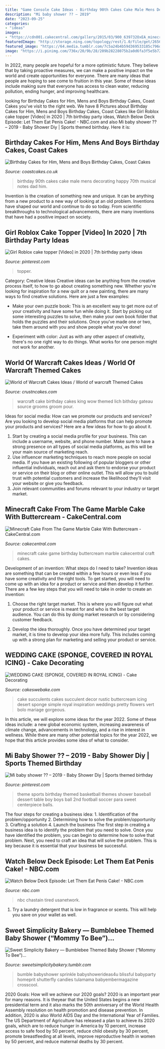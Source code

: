 ```yaml
---
title: "Game Console Cake Ideas - Birthday 90th Cakes Cake Male Mens Decorating Happy 70th Musical Notes Dad Him"
description: "Mi baby shower ?? – 2019"
date: "2023-09-25"
categories:
- "ideas"
images:
- "https://cdn001.cakecentral.com/gallery/2015/03/900_639732OxEA_minecraft-cake-from-the-game-marble-cake-with-buttercream.jpg"
featuredImage: "http://storage.ning.com/topology/rest/1.0/file/get/2656229703?profile=original"
featured_image: "https://64.media.tumblr.com/7c5a24b4b59d369533185c796dee7efc/tumblr_ne45q0T7cs1ty8ibio5_1280.jpg"
image: "https://i.pinimg.com/736x/20/9b/28/209b28228075b2a0d6fa3f5e5b723c14.jpg"
---
```



In 2022, many people are hopeful for a more optimistic future. They believe that by taking proactive measures, we can make a positive impact on the world and create opportunities for everyone. There are many ideas that people are hoping to see come to fruition in this year. Some of these ideas include making sure that everyone has access to clean water, reducing pollution, ending hunger, and improving healthcare.

	

		
looking for Birthday Cakes for Him, Mens and Boys Birthday Cakes, Coast Cakes you've visit to the right web. We have 8 Pictures about Birthday Cakes for Him, Mens and Boys Birthday Cakes, Coast Cakes like Girl Roblox cake topper [Video] in 2020 | 7th birthday party ideas, Watch Below Deck Episode: Let Them Eat Penis Cake! - NBC.com and also Mi baby shower ?? – 2019 - Baby Shower Diy | Sports themed birthday. Here it is:
		
    
## Birthday Cakes For Him, Mens And Boys Birthday Cakes, Coast Cakes

<img loading=lazy src="https://coastcakes.co.uk/wp-content/uploads/2013/11/Picture-35774s.jpg" onerror="this.onerror=null;this.src='https://tse3.mm.bing.net/th?id=OIP.08GDLbaN217wDJU2zSEuxAHaKl&amp;pid=15.1';" alt="Birthday Cakes for Him, Mens and Boys Birthday Cakes, Coast Cakes">

_Source: coastcakes.co.uk_

>birthday 90th cakes cake male mens decorating happy 70th musical notes dad him. 

	

Invention is the creation of something new and unique. It can be anything from a new product to a new way of looking at an old problem. Inventions have shaped our world and continue to do so today. From scientific breakthroughs to technological advancements, there are many inventions that have had a positive impact on society.

    
## Girl Roblox Cake Topper [Video] In 2020 | 7th Birthday Party Ideas

<img loading=lazy src="https://i.pinimg.com/736x/66/aa/bc/66aabc3b3ad88ecd7cb4426256d3efa4.jpg" onerror="this.onerror=null;this.src='https://tse1.mm.bing.net/th?id=OIP.rCMSC68c2UNH3dylqpodOwHaNK&amp;pid=15.1';" alt="Girl Roblox cake topper [Video] in 2020 | 7th birthday party ideas">

_Source: pinterest.com_

>topper. 

	

Category: Creative Ideas
Creative ideas can be anything from the creative process itself, to how to go about creating something new. Whether you're looking for inspiration for a new quilt or a new painting, there are many ways to find creative solutions. Here are just a few examples: 
- Make your own puzzle book: This is an excellent way to get more out of your creativity and have some fun while doing it. Start by picking out some interesting puzzles to solve, then make your own book folder that holds the puzzles and their solutions. Once you've made one or two, take them around with you and show people what you've done! 

- Experiment with color: Just as with any other aspect of creativity, there's no one right way to do things. What works for one person might not work for another.

    
## World Of Warcraft Cakes Ideas / World Of Warcraft Themed Cakes

<img loading=lazy src="http://www.crustncakes.com/blog/wp-content/uploads/2015/09/d4047316227a7fb46cabef63f7fdc749.jpg" onerror="this.onerror=null;this.src='https://tse4.mm.bing.net/th?id=OIP.p9Rf7GjihbskAr3XmC0fvAHaJ5&amp;pid=15.1';" alt="World of Warcraft Cakes Ideas / World of warcraft Themed Cakes">

_Source: crustncakes.com_

>warcraft cake birthday cakes king wow themed lich bithday gateau source grooms groom pour. 

	

Ideas for social media: How can we promote our products and services?
Are you looking to develop social media platforms that can help promote your products and services? Here are a few ideas for how to go about it. 
1. Start by creating a social media profile for your business. This can include a username, website, and phone number. Make sure to have a strong presence on all types of social media platforms, as this will be your main source of marketing reach. 
2. Use influencer marketing techniques to reach more people on social media. If you have an existing following of popular bloggers or other influential individuals, reach out and ask them to endorse your product or service on their blog or other online outlet. This will allow you to build trust with potential customers and increase the likelihood they’ll visit your website or give you feedback. 
3. Join relevant communities and forums relevant to your industry or target market.

    
## Minecraft Cake From The Game Marble Cake With Buttercream - CakeCentral.com

<img loading=lazy src="https://cdn001.cakecentral.com/gallery/2015/03/900_639732OxEA_minecraft-cake-from-the-game-marble-cake-with-buttercream.jpg" onerror="this.onerror=null;this.src='https://tse3.mm.bing.net/th?id=OIP.3zBCL7UISGu9wJzMxJqCswHaJ4&amp;pid=15.1';" alt="Minecraft Cake From The Game Marble Cake With Buttercream - CakeCentral.com">

_Source: cakecentral.com_

>minecraft cake game birthday buttercream marble cakecentral craft cakes. 

	

Development of an invention: What steps do I need to take?
Invention ideas are something that can be created within a few hours or even less if you have some creativity and the right tools. To get started, you will need to come up with an idea for a product or service and then develop it further. There are a few key steps that you will need to take in order to create an invention:
1. Choose the right target market. This is where you will figure out what your product or service is meant for and who is the best target audience. You can do this by doing market research or by considering customer feedback.

2. Develop the idea thoroughly. Once you have determined your target market, it is time to develop your idea more fully. This includes coming up with a strong plan for marketing and selling your product or service.

    
## WEDDING CAKE (SPONGE, COVERED IN ROYAL ICING) - Cake Decorating

<img loading=lazy src="http://storage.ning.com/topology/rest/1.0/file/get/2656229703?profile=original" onerror="this.onerror=null;this.src='https://tse3.mm.bing.net/th?id=OIP.GhmwzWsQeGuj9Jddb_jK9wHaLH&amp;pid=15.1';" alt="WEDDING CAKE (SPONGE, COVERED IN ROYAL ICING) - Cake Decorating">

_Source: cakeswebake.com_

>cake succulents cakes succulent decor rustic buttercream icing desert sponge simple royal inspiration weddings pretty flowers vert bolo mariage gorgeous. 

	

In this article, we will explore some ideas for the year 2022. Some of these ideas include: a new global economic system, increasing awareness of climate change, advancements in technology, and a rise in interest in wellness. While there are many other potential topics for the year 2022, we hope that this article provides some idea of what to consider.

    
## Mi Baby Shower ?? – 2019 - Baby Shower Diy | Sports Themed Birthday

<img loading=lazy src="https://i.pinimg.com/736x/20/9b/28/209b28228075b2a0d6fa3f5e5b723c14.jpg" onerror="this.onerror=null;this.src='https://tse2.mm.bing.net/th?id=OIP.x6rIsoW2W84JnfE-mnQn4wAAAA&amp;pid=15.1';" alt="Mi baby shower ?? – 2019 - Baby Shower Diy | Sports themed birthday">

_Source: pinterest.com_

>theme sports birthday themed basketball themes shower baseball dessert table boy boys ball 2nd football soccer para sweet centerpiece balls. 

	

The four steps for creating a business idea: 1. Identification of the problem/opportunity 2. Determining how to solve the problem/opportunity 3. Crafting a solution 4. Launch the business
The first step in creating a business idea is to identify the problem that you need to solve. Once you have identified the problem, you can begin to determine how to solve that problem. Next, you need to craft an idea that will solve the problem. This is key because it is essential that your business be successful.

    
## Watch Below Deck Episode: Let Them Eat Penis Cake! - NBC.com

<img loading=lazy src="https://img.nbc.com/sites/nbcunbc/files/images/2021/1/05/230f7a10-384c-3395-88ba-6b9c9a716f6e.jpg" onerror="this.onerror=null;this.src='https://tse2.mm.bing.net/th?id=OIP.0fQSBRXeMiYkONrxPuyPqgHaEK&amp;pid=15.1';" alt="Watch Below Deck Episode: Let Them Eat Penis Cake! - NBC.com">

_Source: nbc.com_

>nbc chastain tired usanetwork. 

	

1. Try a laundry detergent that is low in fragrance or scents. This will help you save on your wallet as well.

    
## Sweet Simplicity Bakery — Bumblebee Themed Baby Shower (“Mommy To Bee”)...

<img loading=lazy src="https://64.media.tumblr.com/7c5a24b4b59d369533185c796dee7efc/tumblr_ne45q0T7cs1ty8ibio5_1280.jpg" onerror="this.onerror=null;this.src='https://tse2.mm.bing.net/th?id=OIP.OKbHbgsxcn3ID80_8xvDEAHaLH&amp;pid=15.1';" alt="Sweet Simplicity Bakery — Bumblebee Themed Baby Shower (“Mommy To Bee”)...">

_Source: sweetsimplicitybakery.tumblr.com_

>bumble babyshower sprinkle babyshowerideas4u blissful babyparty homeprit shutterfly candies tulamama babyembermagazine crosscool. 

	

2020 Goals: How will we achieve our 2020 goals?
2020 is an important year for many reasons. It is theyear that the United States begins a new presidential term and it also marks the 50th anniversary of the World Health Assembly resolution on health promotion and disease prevention. In addition, 2020 is also World AIDS Day and the International Year of Families. 
The US Department of Agriculture has released a plan to achieve its 2020 goals, which are to reduce hunger in America by 10 percent, increase access to safe food by 50 percent, reduce child obesity by 30 percent, promote breastfeeding at all levels, improve reproductive health in women by 50 percent, and reduce maternal deaths by 30 percent.

